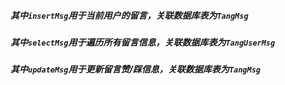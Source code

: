 ##### 其中```insertMsg```用于当前用户的留言，关联数据库表为```TangMsg```
##### 其中```selectMsg```用于遍历所有留言信息，关联数据库表为```TangUserMsg```
##### 其中```updateMsg```用于更新留言赞/踩信息，关联数据库表为```TangMsg```